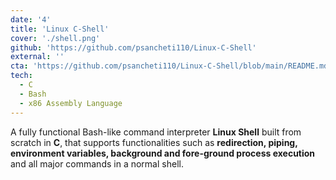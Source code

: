 ```yaml
---
date: '4'
title: 'Linux C-Shell'
cover: './shell.png'
github: 'https://github.com/psancheti110/Linux-C-Shell'
external: ''
cta: 'https://github.com/psancheti110/Linux-C-Shell/blob/main/README.md'
tech:
  - C
  - Bash
  - x86 Assembly Language
---
```


A fully functional Bash-like command interpreter <b>Linux Shell</b> built from scratch in <b>C</b>, that supports functionalities such as <b>redirection, piping, environment variables, background and fore-ground process execution</b> and all major commands in a normal shell.